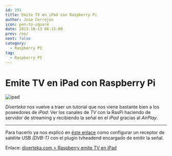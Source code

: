 ```yaml
---
id: 291
title: Emite TV en iPad con Raspberry Pi
author: Jose Cerrejon
icon: pen-to-square
date: 2013-10-13 06:15:00
prev: /es/
next: false
category:
  - Raspberry PI
tag:
  - Raspberry PI
---
```


# Emite TV en iPad con Raspberry Pi

![ipad](/images/2013/10/iPad.jpg)

*Diverteka* nos vuelve a traer un tutorial que nos viene bastante bien a los poseedores de *iPad*: Ver los canales de *TV* con la RasPi haciendo de servidor de streaming y recibiendo la señal en el *iPad* gracias al *AirPlay*.

- - -
Para hacerlo ya nos explicó en [éste enlace](http://www.diverteka.com/?p=1750) como configurar un receptor de satélite USB *(DVB-T)* con el plugin tvheadend encargado de emitir la señal.

Enlace: [diverteka.com > Raspberry emite TV en iPad](http://www.diverteka.com/?p=1930)